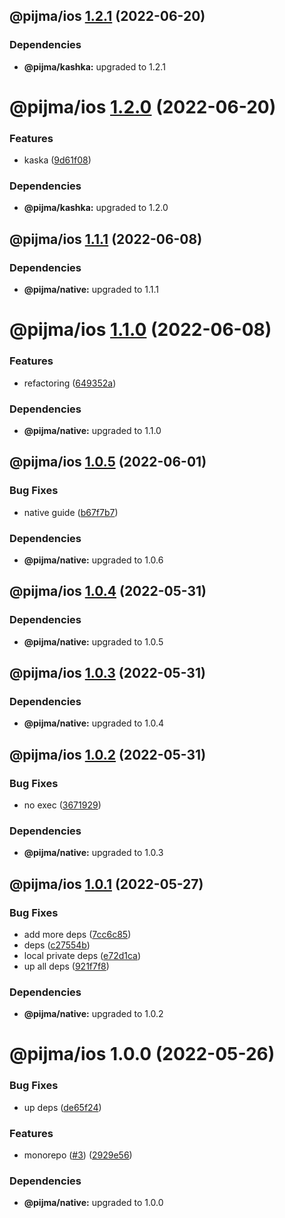 ## @pijma/ios [1.2.1](https://github.com/qiwi/pijma-native/compare/@pijma/ios@1.2.0...@pijma/ios@1.2.1) (2022-06-20)





### Dependencies

* **@pijma/kashka:** upgraded to 1.2.1

# @pijma/ios [1.2.0](https://github.com/qiwi/pijma-native/compare/@pijma/ios@1.1.1...@pijma/ios@1.2.0) (2022-06-20)


### Features

* kaska ([9d61f08](https://github.com/qiwi/pijma-native/commit/9d61f082fae96ea4c767257be107f657b8f6011a))





### Dependencies

* **@pijma/kashka:** upgraded to 1.2.0

## @pijma/ios [1.1.1](https://github.com/qiwi/pijma-native/compare/@pijma/ios@1.1.0...@pijma/ios@1.1.1) (2022-06-08)





### Dependencies

* **@pijma/native:** upgraded to 1.1.1

# @pijma/ios [1.1.0](https://github.com/qiwi/pijma-native/compare/@pijma/ios@1.0.5...@pijma/ios@1.1.0) (2022-06-08)


### Features

* refactoring ([649352a](https://github.com/qiwi/pijma-native/commit/649352a76422457b95a215df33d72e2ff9134b1a))





### Dependencies

* **@pijma/native:** upgraded to 1.1.0

## @pijma/ios [1.0.5](https://github.com/qiwi/pijma-native/compare/@pijma/ios@1.0.4...@pijma/ios@1.0.5) (2022-06-01)


### Bug Fixes

* native guide ([b67f7b7](https://github.com/qiwi/pijma-native/commit/b67f7b74f2007c12c0f886d85d279beffd82cb36))





### Dependencies

* **@pijma/native:** upgraded to 1.0.6

## @pijma/ios [1.0.4](https://github.com/qiwi/pijma-native/compare/@pijma/ios@1.0.3...@pijma/ios@1.0.4) (2022-05-31)





### Dependencies

* **@pijma/native:** upgraded to 1.0.5

## @pijma/ios [1.0.3](https://github.com/qiwi/pijma-native/compare/@pijma/ios@1.0.2...@pijma/ios@1.0.3) (2022-05-31)





### Dependencies

* **@pijma/native:** upgraded to 1.0.4

## @pijma/ios [1.0.2](https://github.com/qiwi/pijma-native/compare/@pijma/ios@1.0.1...@pijma/ios@1.0.2) (2022-05-31)


### Bug Fixes

* no exec ([3671929](https://github.com/qiwi/pijma-native/commit/36719296f34832466e4aea719fb948592fabab48))





### Dependencies

* **@pijma/native:** upgraded to 1.0.3

## @pijma/ios [1.0.1](https://github.com/qiwi/pijma-native/compare/@pijma/ios@1.0.0...@pijma/ios@1.0.1) (2022-05-27)


### Bug Fixes

* add more deps ([7cc6c85](https://github.com/qiwi/pijma-native/commit/7cc6c85c6e023b4822a72c7c942484bb420cb4f7))
* deps ([c27554b](https://github.com/qiwi/pijma-native/commit/c27554b0a49feea0953fac6970c907d2992fee32))
* local private deps ([e72d1ca](https://github.com/qiwi/pijma-native/commit/e72d1ca1debe2bc8cf19ae7114986de249dae28f))
* up all deps ([921f7f8](https://github.com/qiwi/pijma-native/commit/921f7f875b489b55b56436ac1c705ff8296f268c))





### Dependencies

* **@pijma/native:** upgraded to 1.0.2

# @pijma/ios 1.0.0 (2022-05-26)


### Bug Fixes

* up deps ([de65f24](https://github.com/qiwi/pijma-native/commit/de65f245cbd084ae6da6b99787859d3ba929c94b))


### Features

* monorepo ([#3](https://github.com/qiwi/pijma-native/issues/3)) ([2929e56](https://github.com/qiwi/pijma-native/commit/2929e569ab3c275b3d43e79b71c1f76311d06615))





### Dependencies

* **@pijma/native:** upgraded to 1.0.0
